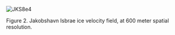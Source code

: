 
![JKS8e4](https://user-images.githubusercontent.com/60862184/215229065-950b6a51-0809-4225-a9e8-817016d5755a.png)

        
Figure 2. Jakobshavn Isbrae ice velocity field, at 600 meter spatial resolution. 
